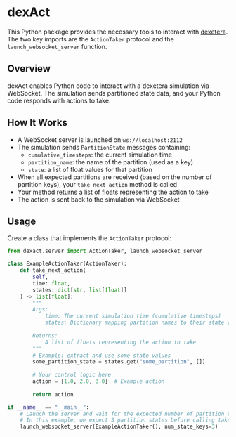 # dexAct

This Python package provides the necessary tools to interact with [dexetera](https://github.com/umbralcalc/dexetera). The two key imports are the `ActionTaker` protocol and the `launch_websocket_server` function.

## Overview

dexAct enables Python code to interact with a dexetera simulation via WebSocket. The simulation sends partitioned state data, and your Python code responds with actions to take.

## How It Works

- A WebSocket server is launched on `ws://localhost:2112`
- The simulation sends `PartitionState` messages containing:
  - `cumulative_timesteps`: the current simulation time
  - `partition_name`: the name of the partition (used as a key)
  - `state`: a list of float values for that partition
- When all expected partitions are received (based on the number of partition keys), your `take_next_action` method is called
- Your method returns a list of floats representing the action to take
- The action is sent back to the simulation via WebSocket

## Usage

Create a class that implements the `ActionTaker` protocol:

```python
from dexact.server import ActionTaker, launch_websocket_server

class ExampleActionTaker(ActionTaker):
    def take_next_action(
        self, 
        time: float, 
        states: dict[str, list[float]]
    ) -> list[float]:
        """
        Args:
            time: The current simulation time (cumulative timesteps)
            states: Dictionary mapping partition names to their state values
        
        Returns:
            A list of floats representing the action to take
        """
        # Example: extract and use some state values
        some_partition_state = states.get("some_partition", [])
        
        # Your control logic here
        action = [1.0, 2.0, 3.0]  # Example action
        
        return action

if __name__ == "__main__":
    # Launch the server and wait for the expected number of partition states
    # In this example, we expect 3 partition states before calling take_next_action
    launch_websocket_server(ExampleActionTaker(), num_state_keys=3)
```

